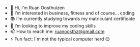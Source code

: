 - 👋 Hi, I’m Ruan Oosthuizen
- 👀 I’m interested in business, fitness and of course... coding
- 📚 I’m currently studying towards my matriculant certificate
- 💪 I’m looking to improve my coding skills
- 📫 How to reach me: ruanoosthz@gmail.com
- ⚡ Fun fact: I'm not the typical computer nerd 😉

<!---
ruanoosthz/ruanoosthz is a ✨ special ✨ repository because its `README.md` (this file) appears on your GitHub profile.
You can click the Preview link to take a look at your changes.
--->
